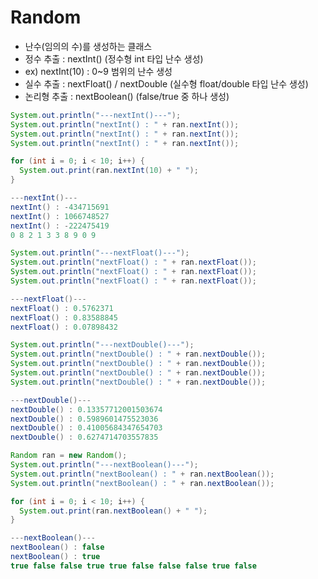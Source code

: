 # Random
- 난수(임의의 수)를 생성하는 클래스
- 정수 추출 : nextInt() (정수형 int 타입 난수 생성)
- ex) nextInt(10) : 0~9 범위의 난수 생성 
- 실수 추출 : nextFloat() / nextDouble (실수형 float/double 타입 난수 생성)
- 논리형 추출 : nextBoolean() (false/true 중 하나 생성)

```java
System.out.println("---nextInt()---");
System.out.println("nextInt() : " + ran.nextInt());
System.out.println("nextInt() : " + ran.nextInt());
System.out.println("nextInt() : " + ran.nextInt());

for (int i = 0; i < 10; i++) {
  System.out.print(ran.nextInt(10) + " ");			
}
```
```java
---nextInt()---
nextInt() : -434715691
nextInt() : 1066748527
nextInt() : -222475419
0 8 2 1 3 3 8 9 0 9 
```
```java
System.out.println("---nextFloat()---");
System.out.println("nextFloat() : " + ran.nextFloat());
System.out.println("nextFloat() : " + ran.nextFloat());
System.out.println("nextFloat() : " + ran.nextFloat());
```
```java
---nextFloat()---
nextFloat() : 0.5762371
nextFloat() : 0.83588845
nextFloat() : 0.07898432
```
```java
System.out.println("---nextDouble()---");
System.out.println("nextDouble() : " + ran.nextDouble());
System.out.println("nextDouble() : " + ran.nextDouble());
System.out.println("nextDouble() : " + ran.nextDouble());
System.out.println("nextDouble() : " + ran.nextDouble());
```
```java
---nextDouble()---
nextDouble() : 0.13357712001503674
nextDouble() : 0.5989601475523036
nextDouble() : 0.41005684347654703
nextDouble() : 0.6274714703557835
```
```java
Random ran = new Random();
System.out.println("---nextBoolean()---");
System.out.println("nextBoolean() : " + ran.nextBoolean());
System.out.println("nextBoolean() : " + ran.nextBoolean());

for (int i = 0; i < 10; i++) {
  System.out.print(ran.nextBoolean() + " ");			
}
```
```java
---nextBoolean()---
nextBoolean() : false
nextBoolean() : true
true false false true true false false false true false 
```
